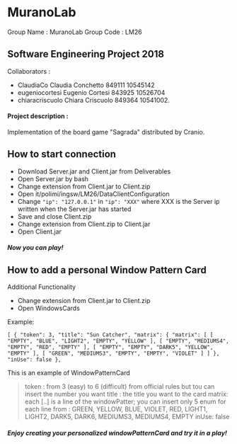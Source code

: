 # MuranoLab

Group Name : MuranoLab
Group Code : LM26

## Software Engineering Project 2018

Collaborators : 
- ClaudiaCo
  Claudia Conchetto 849111
  10545142
- eugeniocortesi
  Eugenio Cortesi 843925
  10526704
- chiaracriscuolo
  Chiara Criscuolo 849364
  10541002.
  
#### Project description :

Implementation of the board game "Sagrada" distributed by Cranio.


## How to start connection

* Download Server.jar and Client.jar from Deliverables
* Open Server.jar by bash 
* Change extension from Client.jar to Client.zip 
* Open it/polimi/ingsw/LM26/DataClientConfiguration
* Change `"ip": "127.0.0.1"` in `"ip": "XXX"` where XXX is the Server ip written when the Server.jar has started
* Save and close Client.zip
* Change extension from Client.zip to Client.jar 
* Open Client.jar

##### Now you can play!


## How to add a personal Window Pattern Card

Additional Functionality

* Change extension from Client.jar to Client.zip 
* Open WindowsCards

Example:


 `[
  {
    "token": 3,
    "title": "Sun Catcher",
    "matrix": {
      "matrix": [
        [
          "EMPTY",
          "BLUE",
          "LIGHT2",
          "EMPTY",
          "YELLOW"
        ],
        [
          "EMPTY",
          "MEDIUMS4",
          "EMPTY",
          "RED",
          "EMPTY"
        ],
        [
          "EMPTY",
          "EMPTY",
          "DARK5",
          "YELLOW",
          "EMPTY"
        ],
        [
          "GREEN",
          "MEDIUMS3",
          "EMPTY",
          "EMPTY",
          "VIOLET"
        ]
      ]
    },
    "inUse": false
  },`
  
  
This is an example of WindowPatternCard
> token : from 3 (easy) to 6 (difficult) from official rules but tou can insert the number you want
> title : the title you want to the card
> matrix: each [..] is a line of the windowPatter; you can insert only 5 enum for each line from : GREEN, YELLOW, BLUE, VIOLET, RED, LIGHT1, LIGHT2, DARK5, DARK6, MEDIUMS3, MEDIUMS4, EMPTY
> inUse: false

##### Enjoy creating your personalized windowPatternCard and try it in a play!

